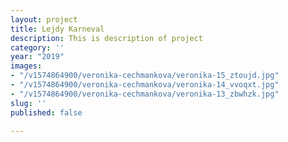```yaml
---
layout: project
title: Lejdy Karneval
description: This is description of project
category: ''
year: "2019"
images:
- "/v1574864900/veronika-cechmankova/veronika-15_ztoujd.jpg"
- "/v1574864900/veronika-cechmankova/veronika-14_vvoqxt.jpg"
- "/v1574864900/veronika-cechmankova/veronika-13_zbwhzk.jpg"
slug: ''
published: false

---
```

